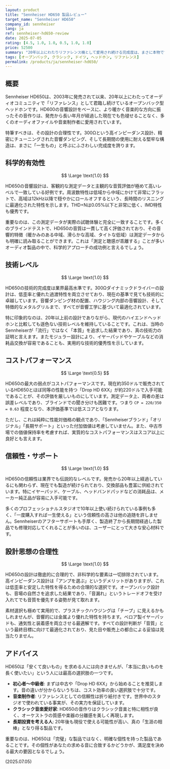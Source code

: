 ```yaml
---
layout: product
title: "Sennheiser HD650 製品レビュー"
target_name: "Sennheiser HD650"
company_id: sennheiser
lang: ja
ref: sennheiser-hd650-review
date: 2025-07-05
rating: [4.5, 1.0, 1.0, 0.5, 1.0, 1.0]
price: 52500
summary: "20年以上にわたりリファレンス機として愛用され続ける完成度は、まさに本物です。その音響設計は科学的にも合理的で、現代の基準でもトップクラスの技術レベルを誇ります。信頼性やサポート体制も万全です。唯一、ほぼ同性能でより安価な「Drop HD 6XX」の存在が、コストパフォーマンスの評価を厳しいものにしています。しかし、その絶対的な性能と信頼性は、依然として多くのオーディオ愛好家にとって最良の選択肢の一つであり続けます。"
tags: [オープンバック, クラシック, ドイツ, ヘッドホン, リファレンス]
permalink: /products/ja/sennheiser-hd650/
---
```

## 概要

Sennheiser HD650は、2003年に発売されて以来、20年以上にわたってオーディオコミュニティで「リファレンス」として君臨し続けているオープンバック型ヘッドホンです。HD600の音響設計をベースに、より暖かく音楽的な方向に振ったその音作りは、発売から長い年月が経過した現在でも色褪せることなく、多くのオーディオファイルや音楽制作者に愛用されています。

特筆すべきは、その設計の合理性です。300Ωという高インピーダンス設計、精密にチューニングされた音響ダンピング、そして長期間の使用に耐える堅牢な構造は、まさに「一生もの」と呼ぶにふさわしい完成度を誇ります。

## 科学的有効性

$$ \Large \text{1.0} $$

HD650の音響設計は、客観的な測定データと主観的な音質評価が極めて高いレベルで一致している好例です。周波数特性は低域から中域にかけて非常にフラットで、高域は12kHz以降で穏やかにロールオフするという、長時間のリスニングに最適化された特性を示します。THD+Nは0.05%以下と非常に低く、IMD特性も優秀です。

重要なのは、この測定データが実際の試聴体験と完全に一致することです。多くのブラインドテストで、HD650の音質は一貫して高く評価されており、その音響的特徴（暖かみのある中域、滑らかな高域、タイトな低域）は測定データからも明確に読み取ることができます。これは「測定と聴感が乖離する」ことが多いオーディオ製品の中で、科学的アプローチの成功例と言えるでしょう。

## 技術レベル

$$ \Large \text{1.0} $$

HD650の技術的完成度は業界最高水準です。300Ωダイナミックドライバーの設計は、低歪率と優れた過渡特性を両立させており、現在の基準で見ても技術的に卓越しています。音響ダンピング材の配置、ハウジング内部の音響設計、そして特徴的なメタルグリルまで、すべてが音響工学に基づいて最適化されています。

特に印象的なのは、20年以上前の設計でありながら、現代のハイエンドヘッドホンと比較しても遜色ない技術レベルを維持していることです。これは、当時のSennheiserが「流行」ではなく「本質」を追求した結果であり、真の技術力の証明と言えます。またモジュラー設計により、イヤーパッドやケーブルなどの消耗品交換が容易であることも、実用的な技術的優秀性を示しています。

## コストパフォーマンス

$$ \Large \text{0.5} $$

HD650の最大の弱点がコストパフォーマンスです。現在約350ドルで販売されているHD650とほぼ同等の性能を持つ「Drop HD 6XX」が約220ドルで入手可能であることが、その評価を厳しいものにしています。測定データ上、両者の差は誤差レベルであり、ブラインドでの聞き分けも困難です。つまり `CP = 220/350 = 0.63` 程度となり、本評価基準では低スコアとなります。

ただし、これは純粋に性能対価格の観点であり、「Sennheiserブランド」「オリジナル」「長期サポート」といった付加価値は考慮していません。また、中古市場での価値保持率を考慮すれば、実質的なコストパフォーマンスはスコア以上に良好とも言えます。

## 信頼性・サポート

$$ \Large \text{1.0} $$

HD650の信頼性は業界でも伝説的なレベルです。発売から20年以上経過しているにも関わらず、現在でも製造が続けられており、交換部品も豊富に供給されています。特にイヤーパッド、ケーブル、ヘッドバンドパッドなどの消耗品は、メーカー純正品が容易に入手可能です。

多くのプロフェッショナルスタジオで10年以上使い続けられている事例も多く、「一度購入すれば一生使える」という信頼性の高さは他の追随を許しません。Sennheiserのアフターサポートも手厚く、製造終了から長期間経過した製品でも修理対応してくれることが多いのは、ユーザーにとって大きな安心材料です。

## 設計思想の合理性

$$ \Large \text{1.0} $$

HD650の設計は徹底的に合理的で、非科学的な要素は一切排除されています。高インピーダンス設計は「アンプを選ぶ」というデメリットがありますが、これは低歪率と安定した特性を得るための合理的な選択です。オープンバック設計も、音場の自然さを追求した結果であり、「音漏れ」というトレードオフを受け入れてでも音質を優先する姿勢が見て取れます。

素材選択も極めて実用的で、プラスチックハウジングは「チープ」に見えるかもしれませんが、音響的には金属より優れた特性を持ちます。ベロア製イヤーパッドも、通気性と装着感を両立させる最適解です。すべての設計判断が「音質」という最終目標に向けて最適化されており、見た目や販売上の都合による妥協は見当たりません。

## アドバイス

HD650は「安くて良いもの」を求める人には向きませんが、「本当に良いものを長く使いたい」という人には最高の選択肢の一つです。

- **初心者〜中級者**: まずは中古や「Drop HD 6XX」から始めることを推奨します。音の違いが分からないうちは、コスト効率の良い選択肢で十分です。
- **音楽制作者**: リファレンスとしての信頼性は折り紙付きです。世界中のスタジオで使われている事実が、その実力を保証しています。
- **クラシック音楽愛好家**: HD650の音作りはクラシック音楽と特に相性が良く、オーケストラの質感や楽器の分離感を美しく再現します。
- **長期投資を考える人**: 20年後も現役で使える可能性が高い、真の「生涯の相棒」となり得る製品です。

重要なのは、HD650は「完璧」な製品ではなく、明確な個性を持った製品であることです。その個性があなたの求める音に合致するかどうかが、満足度を決める最大の要因となるでしょう。

(2025.07.05)
